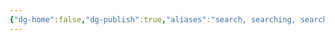 ```yaml
---
{"dg-home":false,"dg-publish":true,"aliases":"search, searching, searches, frisk, frisked, frisking","locations":null,"tag":null,"date":null,"title":"searched","permalink":"/searched/","dgHomeLink":true,"dgPassFrontmatter":true}
---
```



